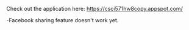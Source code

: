 Check out the application here: https://csci571hw8copy.appspot.com/ 

-Facebook sharing feature doesn't work yet.
